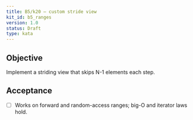 ```yaml
---
title: B5/k20 — custom stride view
kit_id: b5_ranges
version: 1.0
status: Draft
type: kata
---
```

## Objective
Implement a striding view that skips N-1 elements each step.
## Acceptance
- [ ] Works on forward and random-access ranges; big-O and iterator laws hold.
